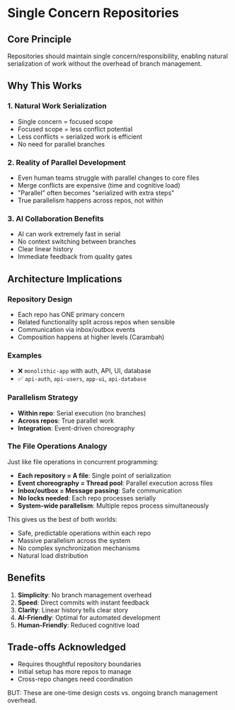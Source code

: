 # Single Concern Repositories

## Core Principle

Repositories should maintain single concern/responsibility, enabling natural serialization of work without the overhead of branch management.

## Why This Works

### 1. Natural Work Serialization
- Single concern = focused scope
- Focused scope = less conflict potential
- Less conflicts = serialized work is efficient
- No need for parallel branches

### 2. Reality of Parallel Development
- Even human teams struggle with parallel changes to core files
- Merge conflicts are expensive (time and cognitive load)
- "Parallel" often becomes "serialized with extra steps"
- True parallelism happens across repos, not within

### 3. AI Collaboration Benefits
- AI can work extremely fast in serial
- No context switching between branches
- Clear linear history
- Immediate feedback from quality gates

## Architecture Implications

### Repository Design
- Each repo has ONE primary concern
- Related functionality split across repos when sensible
- Communication via inbox/outbox events
- Composition happens at higher levels (Carambah)

### Examples
- ❌ `monolithic-app` with auth, API, UI, database
- ✅ `api-auth`, `api-users`, `app-ui`, `api-database`

### Parallelism Strategy
- **Within repo**: Serial execution (no branches)
- **Across repos**: True parallel work
- **Integration**: Event-driven choreography

### The File Operations Analogy
Just like file operations in concurrent programming:
- **Each repository = A file**: Single point of serialization
- **Event choreography = Thread pool**: Parallel execution across files
- **Inbox/outbox = Message passing**: Safe communication
- **No locks needed**: Each repo processes serially
- **System-wide parallelism**: Multiple repos process simultaneously

This gives us the best of both worlds:
- Safe, predictable operations within each repo
- Massive parallelism across the system
- No complex synchronization mechanisms
- Natural load distribution

## Benefits

1. **Simplicity**: No branch management overhead
2. **Speed**: Direct commits with instant feedback
3. **Clarity**: Linear history tells clear story
4. **AI-Friendly**: Optimal for automated development
5. **Human-Friendly**: Reduced cognitive load

## Trade-offs Acknowledged

- Requires thoughtful repository boundaries
- Initial setup has more repos to manage
- Cross-repo changes need coordination

BUT: These are one-time design costs vs. ongoing branch management overhead.